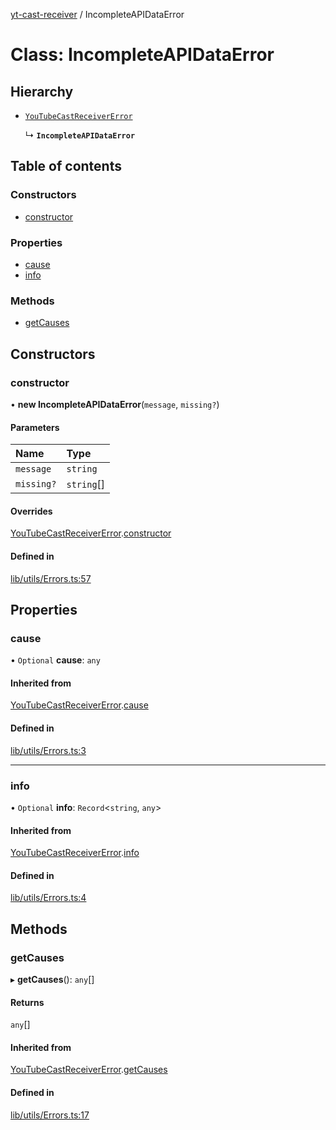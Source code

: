 [yt-cast-receiver](../README.md) / IncompleteAPIDataError

# Class: IncompleteAPIDataError

## Hierarchy

- [`YouTubeCastReceiverError`](YouTubeCastReceiverError.md)

  ↳ **`IncompleteAPIDataError`**

## Table of contents

### Constructors

- [constructor](IncompleteAPIDataError.md#constructor)

### Properties

- [cause](IncompleteAPIDataError.md#cause)
- [info](IncompleteAPIDataError.md#info)

### Methods

- [getCauses](IncompleteAPIDataError.md#getcauses)

## Constructors

### constructor

• **new IncompleteAPIDataError**(`message`, `missing?`)

#### Parameters

| Name | Type |
| :------ | :------ |
| `message` | `string` |
| `missing?` | `string`[] |

#### Overrides

[YouTubeCastReceiverError](YouTubeCastReceiverError.md).[constructor](YouTubeCastReceiverError.md#constructor)

#### Defined in

[lib/utils/Errors.ts:57](https://github.com/patrickkfkan/yt-cast-receiver/blob/5eecf1d/src/lib/utils/Errors.ts#L57)

## Properties

### cause

• `Optional` **cause**: `any`

#### Inherited from

[YouTubeCastReceiverError](YouTubeCastReceiverError.md).[cause](YouTubeCastReceiverError.md#cause)

#### Defined in

[lib/utils/Errors.ts:3](https://github.com/patrickkfkan/yt-cast-receiver/blob/5eecf1d/src/lib/utils/Errors.ts#L3)

___

### info

• `Optional` **info**: `Record`<`string`, `any`\>

#### Inherited from

[YouTubeCastReceiverError](YouTubeCastReceiverError.md).[info](YouTubeCastReceiverError.md#info)

#### Defined in

[lib/utils/Errors.ts:4](https://github.com/patrickkfkan/yt-cast-receiver/blob/5eecf1d/src/lib/utils/Errors.ts#L4)

## Methods

### getCauses

▸ **getCauses**(): `any`[]

#### Returns

`any`[]

#### Inherited from

[YouTubeCastReceiverError](YouTubeCastReceiverError.md).[getCauses](YouTubeCastReceiverError.md#getcauses)

#### Defined in

[lib/utils/Errors.ts:17](https://github.com/patrickkfkan/yt-cast-receiver/blob/5eecf1d/src/lib/utils/Errors.ts#L17)

